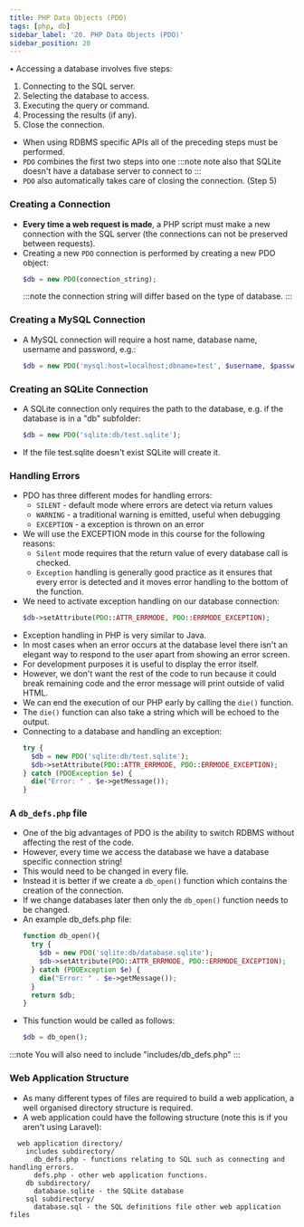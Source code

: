 ```yaml
---
title: PHP Data Objects (PDO)
tags: [php, db]
sidebar_label: '20. PHP Data Objects (PDO)'
sidebar_position: 20
---
```


• Accessing a database involves five steps:
  1. Connecting to the SQL server.
  2. Selecting the database to access.
  3. Executing the query or command.
  4. Processing the results (if any).
  5. Close the connection.
- When using RDBMS specific APIs all of the preceding steps must be performed.
- `PDO` combines the first two steps into one
  :::note 
  note also that SQLite doesn't have a database server to connect to
  :::
- `PDO` also automatically takes care of closing the connection. (Step 5)
### Creating a Connection
- **Every time a web request is made**, a PHP script must make a new connection with the SQL server (the connections can not be preserved between requests).
- Creating a new `PDO` connection is performed by creating a new PDO object:
  ```php
  $db = new PDO(connection_string);
  ```
  :::note
  the connection string will differ based on the type of database.
  :::


### Creating a MySQL Connection
- A MySQL connection will require a host name, database name, username and password, e.g.:
  ```php
  $db = new PDO('mysql:host=localhost;dbname=test', $username, $password);
  ```
### Creating an SQLite Connection
- A SQLite connection only requires the path to the database, e.g. if the database is in a "db" subfolder:
  ```php
  $db = new PDO('sqlite:db/test.sqlite');
  ```
- If the file test.sqlite doesn't exist SQLite will create it.

### Handling Errors
- PDO has three different modes for handling errors:
  * `SILENT` - default mode where errors are detect via return values
  * `WARNING` - a traditional warning is emitted, useful when debugging
  * `EXCEPTION` - a exception is thrown on an error
- We will use the EXCEPTION mode in this course for the following reasons:
  * `Silent` mode requires that the return value of every database call is checked.
  * `Exception` handling is generally good practice as it ensures that every error is detected and it moves error handling to the bottom of the function.
- We need to activate exception handling on our database connection:
  ```php
  $db->setAttribute(PDO::ATTR_ERRMODE, PDO::ERRMODE_EXCEPTION);
  ```
- Exception handling in PHP is very similar to Java.
- In most cases when an error occurs at the database level there isn't an elegant
way to respond to the user apart from showing an error screen.
- For development purposes it is useful to display the error itself.
- However, we don't want the rest of the code to run because it could break remaining code and the error message will print outside of valid HTML.
- We can end the execution of our PHP early by calling the `die()` function.
- The `die()` function can also take a string which will be echoed to the output.
- Connecting to a database and handling an exception:
  ```php
  try {
    $db = new PDO('sqlite:db/test.sqlite');
    $db->setAttribute(PDO::ATTR_ERRMODE, PDO::ERRMODE_EXCEPTION);
  } catch (PDOException $e) { 
    die("Error: " . $e->getMessage());
  }
  ```

### A `db_defs.php` file
- One of the big advantages of PDO is the ability to switch RDBMS without affecting the rest of the code.
- However, every time we access the database we have a database specific connection string!
- This would need to be changed in every file.
- Instead it is better if we create a `db_open()` function which contains the creation
of the connection.
- If we change databases later then only the `db_open()` function needs to be changed.
- An example db_defs.php file:
  ```php
  function db_open(){
    try {
      $db = new PDO('sqlite:db/database.sqlite'); 
      $db->setAttribute(PDO::ATTR_ERRMODE, PDO::ERRMODE_EXCEPTION);
    } catch (PDOException $e) { 
      die("Error: " . $e->getMessage());
    }
    return $db; 
  }
  ```
- This function would be called as follows:
  ```php
  $db = db_open();
  ```
:::note
You will also need to include "includes/db_defs.php"
:::

### Web Application Structure
- As many different types of files are required to build a web application, a well organised directory structure is required.
- A web application could have the following structure (note this is if you aren't using Laravel):
```
  web application directory/ 
    includes subdirectory/
      db_defs.php - functions relating to SQL such as connecting and handling errors.
      defs.php - other web application functions. 
    db subdirectory/
      database.sqlite - the SQLite database 
    sql subdirectory/
      database.sql - the SQL definitions file other web application files
```
